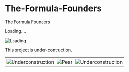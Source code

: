 # The-Formula-Founders
The Formula Founders

Loading....

![Loading](https://media3.giphy.com/media/v1.Y2lkPTc5MGI3NjExbG94ZWI2YW5nYXB3OGQybWo0bWx0cGs4ejl1eDVmZXF4NWkzbjFmcyZlcD12MV9pbnRlcm5hbF9naWZfYnlfaWQmY3Q9Zw/JrptdzZmDlzXF5Gz49/giphy.gif)



This project is under-contruction.

<table style="border: none; border-collapse: collapse;">
  <tr style="border: none;">
    <td style="border: none; padding: 5px;">
      <img src="https://media3.giphy.com/media/v1.Y2lkPTc5MGI3NjExdWtnaTByMHgzbTNtbTZvOWU2eGttcTJjb3BzOGFjMWV2YzFqd21zNCZlcD12MV9pbnRlcm5hbF9naWZfYnlfaWQmY3Q9Zw/hV1dkT2u1gqTUpKdKy/giphy.gif" alt="Underconstruction">
    </td>
    <td style="border: none; padding: 5px;">
      <img src="https://media1.giphy.com/media/v1.Y2lkPTc5MGI3NjExb25obml3Z2JrbDluM3k2ajdhNXBkZjR0dzVzMnh5Z2dkc2k0b2pyeCZlcD12MV9pbnRlcm5hbF9naWZfYnlfaWQmY3Q9Zw/5kl2xiJw8lmfuiO3bR/giphy.gif" alt="Pear">
    </td>
    <td style="border: none; padding: 5px;">
      <img src="https://media3.giphy.com/media/v1.Y2lkPTc5MGI3NjExdWtnaTByMHgzbTNtbTZvOWU2eGttcTJjb3BzOGFjMWV2YzFqd21zNCZlcD12MV9pbnRlcm5hbF9naWZfYnlfaWQmY3Q9Zw/hV1dkT2u1gqTUpKdKy/giphy.gif" alt="Underconstruction">
    </td>
  </tr>
</table>
